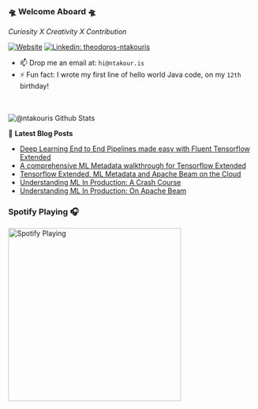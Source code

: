 ### 🛸 Welcome Aboard 🛸

*Curiosity X Creativity X Contribution*

[![Website](https://img.shields.io/website?label=website&style=for-the-badge&url=https%3A%2F%2Fntakour.is)](https://ntakour.is)
[![Linkedin: theodoros-ntakouris](https://img.shields.io/badge/-Theodoros%20Ntakouris-blue?style=flat-square&logo=Linkedin&logoColor=white&link=https://www.linkedin.com/in/theodoros-ntakouris/)](https://www.linkedin.com/in/theodoros-ntakouris/)

- 📫 Drop me an email at: `hi@ntakour.is`
- ⚡ Fun fact: I wrote my first line of hello world Java code, on my `12th` birthday!

<br /><br />
<img alt="@ntakouris Github Stats" src="https://github-readme-stats.codestackr.vercel.app/api?username=ntakouris&show_icons=true&hide_border=true" />

📕 **Latest Blog Posts**
<!-- BLOG-POST-LIST:START -->
- [Deep Learning End to End Pipelines made easy with Fluent Tensorflow Extended](https://towardsdatascience.com/deep-learning-end-to-end-pipelines-made-easy-with-fluent-tensorflow-extended-2a26f5d5817?source=rss-a030fa2f6701------2)
- [A comprehensive ML Metadata walkthrough for Tensorflow Extended](https://towardsdatascience.com/a-comprehensive-ml-metadata-walkthrough-for-tensorflow-extended-953230770867?source=rss-a030fa2f6701------2)
- [Tensorflow Extended, ML Metadata and Apache Beam on the Cloud](https://towardsdatascience.com/tensorflow-extended-ml-metadata-and-apache-beam-on-the-cloud-2e4fce035f69?source=rss-a030fa2f6701------2)
- [Understanding ML In Production: A Crash Course](https://medium.com/@zarkopafilis/understanding-ml-in-production-a-crash-course-65c9be6d7207?source=rss-a030fa2f6701------2)
- [Understanding ML In Production: On Apache Beam](https://medium.com/swlh/understanding-ml-in-production-on-apache-beam-e32610d76b12?source=rss-a030fa2f6701------2)
<!-- BLOG-POST-LIST:END -->

### Spotify Playing 🎧
[<img src="https://now-playing-codestackr.vercel.app/api/spotify-playing" alt="Spotify Playing" width="350" />](https://open.spotify.com/user/sv9ylxlw0bjl7d2gqezpg1qvi)
